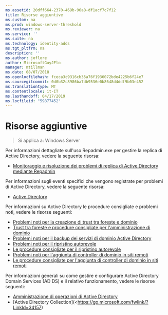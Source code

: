 ```yaml
---
ms.assetid: 20dff664-2370-469b-96a8-df1acf7c7f12
title: Risorse aggiuntive
ms.custom: na
ms.prod: windows-server-threshold
ms.reviewer: na
ms.service: ''
ms.suite: na
ms.technology: identity-adds
ms.tgt_pltfrm: na
description: ''
ms.author: joflore
author: MicrosoftGuyJFlo
manager: mtillman
ms.date: 08/07/2018
ms.openlocfilehash: fceca3c9316cb35a76f1936072bde4225b6f24e7
ms.sourcegitcommit: 0d0b32c8986ba7db9536e0b8648d4ddf9b03e452
ms.translationtype: MT
ms.contentlocale: it-IT
ms.lasthandoff: 04/17/2019
ms.locfileid: "59877452"
---
```

# <a name="additional-resources"></a>Risorse aggiuntive

>Si applica a: Windows Server

Per informazioni dettagliate sull'uso Repadmin.exe per gestire la replica di Active Directory, vedere la seguente risorsa: 

- [Monitoraggio e risoluzione dei problemi di replica di Active Directory mediante Repadmin](https://go.microsoft.com/fwlink/?LinkId=122830)

Per informazioni sugli eventi specifici che vengono registrate per problemi di Active Directory, vedere la seguente risorsa:

- [Active Directory](https://go.microsoft.com/fwlink/?LinkId=122877)

Per informazioni su Active Directory le procedure consigliate e problemi noti, vedere le risorse seguenti:

- [Problemi noti per la creazione di trust tra foreste e dominio](https://go.microsoft.com/fwlink/?LinkId=128784)
- [Trust tra foreste e procedure consigliate per l'amministrazione di dominio](https://go.microsoft.com/fwlink/?LinkId=128785)
- [Problemi noti per il backup dei servizi di dominio Active Directory](https://go.microsoft.com/fwlink/?LinkId=128793)
- [Problemi noti per il ripristino autorevole](https://go.microsoft.com/fwlink/?LinkId=128788)
- [Le procedure consigliate per il ripristino autorevole](https://go.microsoft.com/fwlink/?LinkId=128791) 
- [Problemi noti per l'aggiunta di controller di dominio in siti remoti](https://go.microsoft.com/fwlink/?LinkId=128794)
- [Le procedure consigliate per l'aggiunta di controller di dominio in siti remoti](https://go.microsoft.com/fwlink/?LinkId=128796)

Per informazioni generali su come gestire e configurare Active Directory Domain Services (AD DS) e il relativo funzionamento, vedere le risorse seguenti:

- [Amministrazione di operazioni di Active Directory](https://go.microsoft.com/fwlink/?LinkId=128798)
- [Active Directory Collection](<https://go.microsoft.com/fwlink/?LinkId=34157)